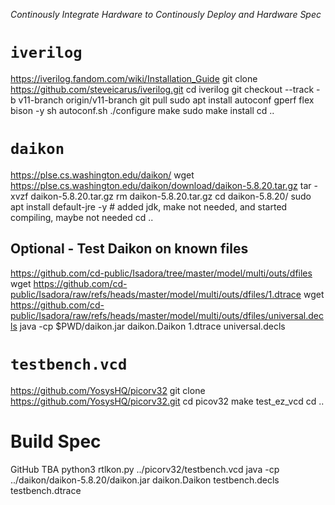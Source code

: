 *Continously Integrate Hardware to Continously Deploy and Hardware Spec*

# `iverilog`

https://iverilog.fandom.com/wiki/Installation_Guide
    git clone https://github.com/steveicarus/iverilog.git
    cd iverilog
    git checkout --track -b v11-branch origin/v11-branch
    git pull
    sudo apt install autoconf gperf flex bison -y
    sh autoconf.sh
    ./configure
    make
    sudo make install
    cd ..

# `daikon`

https://plse.cs.washington.edu/daikon/
    wget https://plse.cs.washington.edu/daikon/download/daikon-5.8.20.tar.gz
    tar -xvzf daikon-5.8.20.tar.gz
    rm daikon-5.8.20.tar.gz
    cd daikon-5.8.20/
    sudo apt install default-jre -y # added jdk, make not needed, and started compiling, maybe not needed
    cd ..

## Optional -  Test Daikon on known files

https://github.com/cd-public/Isadora/tree/master/model/multi/outs/dfiles
    wget https://github.com/cd-public/Isadora/raw/refs/heads/master/model/multi/outs/dfiles/1.dtrace
    wget https://github.com/cd-public/Isadora/raw/refs/heads/master/model/multi/outs/dfiles/universal.decls
    java -cp $PWD/daikon.jar daikon.Daikon 1.dtrace universal.decls

# `testbench.vcd`

https://github.com/YosysHQ/picorv32
    git clone https://github.com/YosysHQ/picorv32.git
    cd picov32
    make test_ez_vcd
    cd ..

# Build Spec

GitHub TBA
    python3 rtlkon.py ../picorv32/testbench.vcd
    java -cp ../daikon/daikon-5.8.20/daikon.jar daikon.Daikon testbench.decls testbench.dtrace

